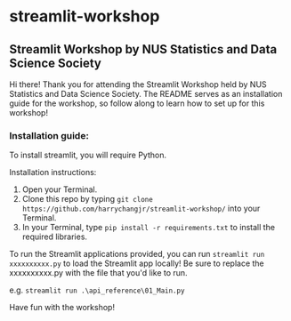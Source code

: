 # streamlit-workshop

## Streamlit Workshop by NUS Statistics and Data Science Society 

Hi there! Thank you for attending the Streamlit Workshop held by NUS Statistics and Data Science Society. The README serves as an installation guide for the workshop, so follow along to learn how to set up for this workshop! 

### Installation guide:
To install streamlit, you will require Python.

Installation instructions: 
1. Open your Terminal.
2. Clone this repo by typing `git clone https://github.com/harrychangjr/streamlit-workshop/` into your Terminal.
3. In your Terminal, type `pip install -r requirements.txt` to install the required libraries. 

To run the Streamlit applications provided, you can run `streamlit run xxxxxxxxxx.py` to load the Streamlit app locally! Be sure to replace the xxxxxxxxxx.py with the file that you'd like to run.

e.g. `streamlit run .\api_reference\01_Main.py`

Have fun with the workshop!
